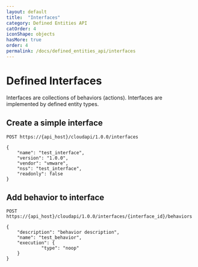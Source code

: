 ```yaml
---
layout: default
title:  "Interfaces"
category: Defined Entities API
catOrder: 4
iconShape: objects
hasMore: true
order: 4
permalink: /docs/defined_entities_api/interfaces
---
```


# Defined Interfaces

Interfaces are collections of behaviors (actions). Interfaces are implemented by defined entity types. 

## Create a simple interface
```http
POST https://{api_host}/cloudapi/1.0.0/interfaces

{
    "name": "test_interface",
    "version": "1.0.0",
    "vendor": "vmware",
    "nss": "test_interface",
    "readonly": false
}
```


## Add behavior to interface
```http
POST https://{api_host}/cloudapi/1.0.0/interfaces/{interface_id}/behaviors

{
	"description": "behavior description",
    "name": "test_behavior",
    "execution": {
             "type": "noop"
    }
}
```